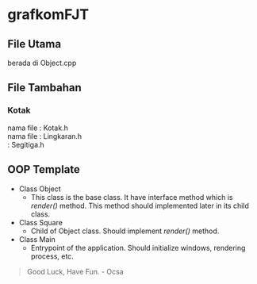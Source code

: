 # grafkomFJT

## File Utama
berada di Object.cpp

## File Tambahan
### Kotak
nama file : Kotak.h<br>
nama file : Lingkaran.h<br>
          : Segitiga.h<br>

## OOP Template
* Class Object
    * This class is the base class. It have interface method which is *render()* method. This method should implemented later in its child class.
* Class Square
    * Child of Object class. Should implement *render()* method.
* Class Main
    * Entrypoint of the application. Should initialize windows, rendering process, etc.

> Good Luck, Have Fun. - Ocsa
